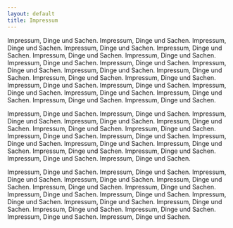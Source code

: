 ```yaml
---
layout: default
title: Impressum
---
```


Impressum, Dinge und Sachen. Impressum, Dinge und Sachen. Impressum, Dinge und Sachen. Impressum, Dinge und Sachen. Impressum, Dinge und Sachen. Impressum, Dinge und Sachen. Impressum, Dinge und Sachen. Impressum, Dinge und Sachen. Impressum, Dinge und Sachen. Impressum, Dinge und Sachen. Impressum, Dinge und Sachen. Impressum, Dinge und Sachen. Impressum, Dinge und Sachen. Impressum, Dinge und Sachen. Impressum, Dinge und Sachen. Impressum, Dinge und Sachen. Impressum, Dinge und Sachen. Impressum, Dinge und Sachen. Impressum, Dinge und Sachen. Impressum, Dinge und Sachen. Impressum, Dinge und Sachen.

Impressum, Dinge und Sachen. Impressum, Dinge und Sachen. Impressum, Dinge und Sachen. Impressum, Dinge und Sachen. Impressum, Dinge und Sachen. Impressum, Dinge und Sachen. Impressum, Dinge und Sachen. Impressum, Dinge und Sachen. Impressum, Dinge und Sachen. Impressum, Dinge und Sachen. Impressum, Dinge und Sachen. Impressum, Dinge und Sachen. Impressum, Dinge und Sachen. Impressum, Dinge und Sachen. Impressum, Dinge und Sachen. Impressum, Dinge und Sachen.

Impressum, Dinge und Sachen. Impressum, Dinge und Sachen. Impressum, Dinge und Sachen. Impressum, Dinge und Sachen. Impressum, Dinge und Sachen. Impressum, Dinge und Sachen. Impressum, Dinge und Sachen. Impressum, Dinge und Sachen. Impressum, Dinge und Sachen. Impressum, Dinge und Sachen. Impressum, Dinge und Sachen. Impressum, Dinge und Sachen. Impressum, Dinge und Sachen. Impressum, Dinge und Sachen. Impressum, Dinge und Sachen. Impressum, Dinge und Sachen. 
